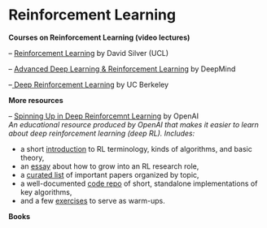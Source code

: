 # Reinforcement Learning

**Courses on Reinforcement Learning \(video lectures\)**

– [Reinforcement Learning](https://www.davidsilver.uk/teaching/) by David Silver \(UCL\)

– [Advanced Deep Learning & Reinforcement Learning](https://www.youtube.com/watch?v=iOh7QUZGyiU&list=PLqYmG7hTraZDNJre23vqCGIVpfZ_K2RZs) by DeepMind

–[ Deep Reinforcement Learning](https://www.youtube.com/watch?v=xioGro2zC94&list=PLkkkPGkyjEBk3RB2USEC_ZbCw-8ZoR5AJ) by UC Berkeley 



**More resources**

– [Spinning Up in Deep Reinforcemnt Learning](https://spinningup.openai.com/en/latest/index.html) by OpenAI  
_An educational resource produced by OpenAI that makes it easier to learn about deep reinforcement learning \(deep RL\). Includes:_

* a short [introduction](https://github.com/openai/spinningup/blob/master/docs/spinningup/rl_intro.html) to RL terminology, kinds of algorithms, and basic theory,
* an [essay](https://github.com/openai/spinningup/blob/master/docs/spinningup/spinningup.html) about how to grow into an RL research role,
* a [curated list](https://github.com/openai/spinningup/blob/master/docs/spinningup/keypapers.html) of important papers organized by topic,
* a well-documented [code repo](https://github.com/openai/spinningup) of short, standalone implementations of key algorithms,
* and a few [exercises](https://github.com/openai/spinningup/blob/master/docs/spinningup/exercises.html) to serve as warm-ups.



**Books**





